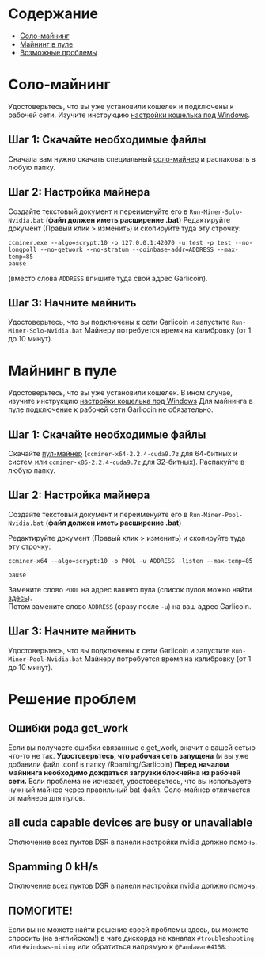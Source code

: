 # Содержание
- [Соло-майнинг](#solo-mining)
- [Майнинг в пуле](#pool-mining)
- [Возможные проблемы](#troubleshooting)

# Соло-майнинг
Удостоверьтесь, что вы уже установили кошелек и подключены к рабочей сети. Изучите инструкцию [настройки кошелька под Windows](wallet-win.html).

## Шаг 1: Скачайте необходимые файлы
Сначала вам нужно скачать специальный [соло-майнер](https://cryptomining-blog.com/wp-content/download/ccminer-1.7.6-r10-neoscrypt.zip) и распаковать в любую папку.
 

## Шаг 2: Настройка майнера
Создайте текстовый документ и переименуйте его в `Run-Miner-Solo-Nvidia.bat` (**файл должен иметь расширение .bat**)
Редактируйте документ (Правый клик > изменить) и скопируйте туда эту строчку: 
```
ccminer.exe --algo=scrypt:10 -o 127.0.0.1:42070 -u test -p test --no-longpoll --no-getwork --no-stratum --coinbase-addr=ADDRESS --max-temp=85
pause
```
(вместо слова `ADDRESS` впишите туда свой адрес Garlicoin).  


## Шаг 3: Начните майнить
Удостоверьтесь, что вы подключены к сети Garlicoin и запустите `Run-Miner-Solo-Nvidia.bat`
Майнеру потребуется время на калибровку (от 1 до 10 минут).

# Майнинг в пуле

Удостоверьтесь, что вы уже установили кошелек. В ином случае, изучите инструкцию [настройки кошелька под Windows](wallet-win.html)
Для майнинга в пуле подключение к рабочей сети Garlicoin не обязательно.

## Шаг 1: Скачайте необходимые файлы
Скачайте [пул-майнер](https://github.com/tpruvot/ccminer/releases) (`ccminer-x64-2.2.4-cuda9.7z` для 64-битных и систем или `ccminer-x86-2.2.4-cuda9.7z` для 32-битных). Распакуйте в любую папку.

## Шаг 2: Настройка майнера
Создайте текстовый документ и переименуйте его в `Run-Miner-Pool-Nvidia.bat` (**файл должен иметь расширение .bat**)

Редактируйте документ (Правый клик > изменить) и скопируйте туда эту строчку:
```
ccminer-x64 --algo=scrypt:10 -o POOL -u ADDRESS -listen --max-temp=85

pause
```  
Замените слово `POOL` на адрес вашего пула (список пулов можно найти [здесь](pool-mining.html#test-net)).  
Потом замените слово `ADDRESS` (сразу после `-u`) на ваш адрес Garlicoin.  

## Шаг 3: Начните майнить
Удостоверьтесь, что вы подключены к сети Garlicoin и запустите `Run-Miner-Pool-Nvidia.bat`
Майнеру потребуется время на калибровку (от 1 до 10 минут).

# Решение проблем

## Ошибки рода get_work
Если вы получаете ошибки связанные с get_work, значит с вашей сетью что-то не так. **Удостоверьтесь, что рабочая сеть запущена** (и вы уже добавили файл .conf в папку /Roaming/Garlicoin)
**Перед началом майнинга необходимо дождаться загрузки блокчейна из рабочей сети.**
Если проблема не исчезает, удостоверьтесь, что вы используете нужный майнер через правильный bat-файл. Соло-майнер отличается от майнера для пулов.

## all cuda capable devices are busy or unavailable
Отключение всех пуктов DSR в панели настройки nvidia должно помочь.

## Spamming 0 kH/s
Отключение всех пуктов DSR в панели настройки nvidia должно помочь.

## ПОМОГИТЕ!
Если вы не можете найти решение своей проблемы здесь, вы можете спросить (на английском!) в чате дискорда на каналах `#troubleshooting` или `#windows-mining` или обратиться напрямую к `@Pandawan#4158`. 